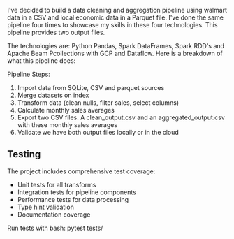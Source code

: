 I've decided to build a data cleaning and aggregation pipeline using walmart data in a CSV and local economic data in a Parquet file. I've done the same pipeline four times to showcase my skills in these four technologies. This pipeline provides two output files.

The technologies are: Python Pandas, Spark DataFrames, Spark RDD's and Apache Beam Pcollections with GCP and Dataflow. Here is a breakdown of what this pipeline does:

Pipeline Steps:
1. Import data from SQLite, CSV and parquet sources
2. Merge datasets on index
3. Transform data (clean nulls, filter sales, select columns)
4. Calculate monthly sales averages
5. Export two CSV files. A clean_output.csv and an aggregated_output.csv with these monthly sales averages
6. Validate we have both output files locally or in the cloud

## Testing

The project includes comprehensive test coverage:
- Unit tests for all transforms
- Integration tests for pipeline components
- Performance tests for data processing
- Type hint validation
- Documentation coverage

Run tests with bash:
pytest tests/

